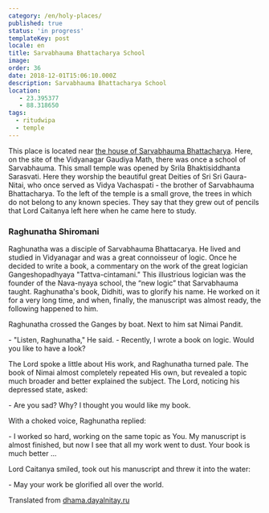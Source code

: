 ```yaml
---
category: /en/holy-places/
published: true
status: 'in progress'
templateKey: post
locale: en
title: Sarvabhauma Bhattacharya School
image:
order: 36
date: 2018-12-01T15:06:10.000Z
description: Sarvabhauma Bhattacharya School
location:
   - 23.395377
   - 88.318650
tags:
  - ritudwipa
  - temple
---
```


This place is located near [the house of Sarvabhauma Bhattacharya](/en/sarvabhauma-bhattacharya-house). Here, on the site of the Vidyanagar Gaudiya Math, there was once a school of Sarvabhauma. This small temple was opened by Srila Bhaktisiddhanta Sarasvati. Here they worship the beautiful great Deities of Sri Sri Gaura-Nitai, who once served as Vidya Vachaspati - the brother of Sarvabhauma Bhattacharya. To the left of the temple is a small grove, the trees in which do not belong to any known species. They say that they grew out of pencils that Lord Caitanya left here when he came here to study.

### Raghunatha Shiromani
Raghunatha was a disciple of Sarvabhauma Bhattacarya. He lived and studied in Vidyanagar and was a great connoisseur of logic. Once he decided to write a book, a commentary on the work of the great logician Gangeshopadhyaya "Tattva-cintamani." This illustrious logician was the founder of the Nava-nyaya school, the “new logic” that Sarvabhauma taught. Raghunatha's book, Didhiti, was to glorify his name. He worked on it for a very long time, and when, finally, the manuscript was almost ready, the following happened to him.

Raghunatha crossed the Ganges by boat. Next to him sat Nimai Pandit.

\- "Listen, Raghunatha," He said. - Recently, I wrote a book on logic. Would you like to have a look?

The Lord spoke a little about His work, and Raghunatha turned pale. The book of Nimai almost completely repeated His own, but revealed a topic much broader and better explained the subject. The Lord, noticing his depressed state, asked:

\- Are you sad? Why? I thought you would like my book.

With a choked voice, Raghunatha replied:

\- I worked so hard, working on the same topic as You. My manuscript is almost finished, but now I see that all my work went to dust. Your book is much better ...

Lord Caitanya smiled, took out his manuscript and threw it into the water:

\- May your work be glorified all over the world.

Translated from [dhama.dayalnitay.ru](http://dhama.dayalnitay.ru/)

<tbd locale="en" url="mailto:haribol@mayapur.live"></tbd>
